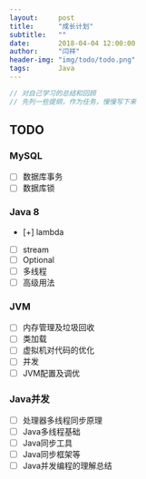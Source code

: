 ```yaml
---
layout:     post
title:      "成长计划"
subtitle:   ""
date:       2018-04-04 12:00:00
author:     "闫祥"
header-img: "img/todo/todo.png"
tags:       Java
---
```


```Java
// 对自己学习的总结和回顾
// 先列一些提纲，作为任务，慢慢写下来
```
## TODO

### MySQL
- [ ] 数据库事务
- [ ] 数据库锁

### Java 8
- [+] lambda
- [ ] stream
- [ ] Optional
- [ ] 多线程
- [ ] 高级用法

### JVM
- [ ] 内存管理及垃圾回收
- [ ] 类加载
- [ ] 虚拟机对代码的优化
- [ ] 并发
- [ ] JVM配置及调优

### Java并发
- [ ] 处理器多线程同步原理
- [ ] Java多线程基础
- [ ] Java同步工具
- [ ] Java同步框架等
- [ ] Java并发编程的理解总结
